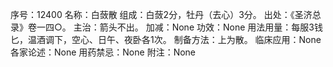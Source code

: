 序号：12400
名称：白蔹散
组成：白蔹2分，牡丹（去心）3分。
出处：《圣济总录》卷一四○。
主治：箭头不出。
加减：None
功效：None
用法用量：每服3钱匕，温酒调下，空心、日午、夜卧各1次。
制备方法：上为散。
临床应用：None
各家论述：None
用药禁忌：None
附注：None
